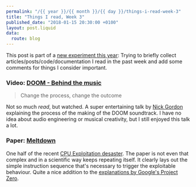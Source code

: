 ```yaml
---
permalink: "/{{ year }}/{{ month }}/{{ day }}/things-i-read-week-3"
title: "Things I read, Week 3"
published_date: "2018-01-15 20:30:00 +0100"
layout: post.liquid
data:
  route: blog
---
```


This post is part of a [new experiment this year](/2018/01/08/things-i-read-week-2/index.html):
Trying to briefly collect articles/posts/code/documentation I read in the past week and add some comments for things I consider important.

### Video: [DOOM - Behind the music](https://www.youtube.com/watch?v=U4FNBMZsqrY)

> Change the process, change the outcome


Not so much _read_, but watched.
A super entertaining talk by [Nick Gordon](https://twitter.com/Nick_Gordon) explaining the process of the making of the DOOM soundtrack.
I have no idea about audio engineering or musical creativity, but I still enjoyed this talk a lot.

### Paper: [Meltdown](https://meltdownattack.com/meltdown.pdf)

One half of the recent [CPU Exploitation desaster](https://meltdownattack.com/).
The paper is not even that complex and in a scientific way keeps repeating itself.
It clearly lays out the simple instruction sequence that's necessary to trigger the exploitable behaviour.
Quite a nice addition to the [explanations by Google's Project Zero](https://googleprojectzero.blogspot.de/2018/01/reading-privileged-memory-with-side.html).
